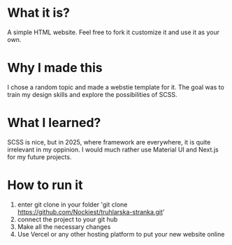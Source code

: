 # What it is?
A simple HTML website. Feel free to fork it customize it and use it as your own.
 
 # Why I made this
I chose a random topic and made a webstie template for it. The goal was to train my design skills and explore the possibilities of SCSS.

# What I learned?
SCSS is nice, but in 2025, where framework are everywhere, it is quite irrelevant in my oppinion. I would much rather use Material UI and Next.js for my future projects.

# How to run it 
1. enter git clone in your folder
'git clone https://github.com/Nockiest/truhlarska-stranka.git'
2. connect the project to your git hub
3. Make all the necessary changes
4. Use Vercel or any other hosting platform to put your new website online
